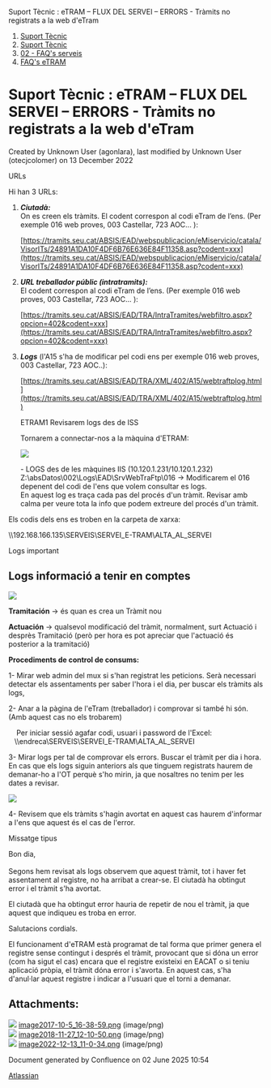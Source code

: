 Suport Tècnic : eTRAM – FLUX DEL SERVEI – ERRORS - Tràmits no registrats a la web d'eTram  

1.  [Suport Tècnic](index.md)
2.  [Suport Tècnic](13893782.md)
3.  [02 - FAQ's serveis](26313393.md)
4.  [FAQ's eTRAM](28705567.md)

Suport Tècnic : eTRAM – FLUX DEL SERVEI – ERRORS - Tràmits no registrats a la web d'eTram
=========================================================================================

Created by Unknown User (agonlara), last modified by Unknown User (otecjcolomer) on 13 December 2022

URLs

Hi han 3 URLs: 

1.  _**Ciutadà:**_   
    On es creen els tràmits. El codent correspon al codi eTram de l’ens. (Per exemple 016 web proves, 003 Castellar, 723 AOC... ):
    
    [https://tramits.seu.cat/ABSIS/EAD/webspublicacion/eMiservicio/catala/VisorITs/24891A1DA10F4DF6B76E636E84F11358.asp?codent=xxx](https://tramits.seu.cat/ABSIS/EAD/webspublicacion/eMiservicio/catala/VisorITs/24891A1DA10F4DF6B76E636E84F11358.asp?codent=xxx)
    
2.  **_URL treballador públic (intratramits):_**   
    El codent correspon al codi eTram de l’ens. (Per exemple 016 web proves, 003 Castellar, 723 AOC... ):
    
    [https://tramits.seu.cat/ABSIS/EAD/TRA/IntraTramites/webfiltro.aspx?opcion=402&codent=xxx](https://tramits.seu.cat/ABSIS/EAD/TRA/IntraTramites/webfiltro.aspx?opcion=402&codent=xxx)
    
      
    
3.  _**Logs**_ (l'A15 s'ha de modificar pel codi ens per exemple 016 web proves, 003 Castellar, 723 AOC..):
    
    [https://tramits.seu.cat/ABSIS/EAD/TRA/XML/402/A15/webtraftplog.html](https://tramits.seu.cat/ABSIS/EAD/TRA/XML/402/A15/webtraftplog.html)
    
      
    
    ETRAM1 Revisarem logs des de ISS
    
    Tornarem a connectar-nos a la màquina d'ETRAM:
    
    ![](attachments/26313609/81855173.png)
    
    \- LOGS des de les màquines IIS (10.120.1.231/10.120.1.232)  
    Z:\\absDatos\\002\\Logs\\EAD\\SrvWebTraFtp\\016 → Modificarem el 016 depenent del codi de l'ens que volem consultar es logs.   
    En aquest log es traça cada pas del procés d'un tràmit. Revisar amb calma per veure tota la info que podem extreure del procés d'un tràmit. 
    

  

Els codis dels ens es troben en la carpeta de xarxa:

\\\\192.168.166.135\\SERVEIS\\SERVEI\_E-TRAM\\ALTA\_AL\_SERVEI

Logs important

Logs informació a tenir en comptes
----------------------------------

![](attachments/26313609/26316571.png)

**Tramitación** -> és quan es crea un Tràmit nou

**Actuación** -> qualsevol modificació del tràmit, normalment, surt Actuació i desprès Tramitació (però per hora es pot apreciar que l'actuació és posterior a la tramitació) 

  

  

**Procediments de control de consums:** 

1- Mirar web admin del mux si s'han registrat les peticions. Serà necessari detectar els assentaments per saber l'hora i el dia, per buscar els tràmits als logs, 

  
2- Anar a la pàgina de l'eTram (treballador) i comprovar si també hi són.(Amb aquest cas no els trobarem)

    Per iniciar sessió agafar codi, usuari i password de l'Excel:  
   \\\\endreca\\SERVEIS\\SERVEI\_E-TRAM\\ALTA\_AL\_SERVEI

  

3- Mirar logs per tal de comprovar els errors. Buscar el tràmit per dia i hora. En cas que els logs siguin anteriors als que tinguem registrats haurem de demanar-ho a l'OT perquè s'ho mirin, ja que nosaltres no tenim per les dates a revisar.

  

![](attachments/26313609/26316574.png)

  

  

4- Revisem que els tràmits s'hagin avortat en aquest cas haurem d'informar a l'ens que aquest és el cas de l'error. 

Missatge tipus

Bon dia,  
   
Segons hem revisat als logs observem que aquest tràmit, tot i haver fet assentament al registre, no ha arribat a crear-se. El ciutadà ha obtingut error i el tràmit s'ha avortat.

El ciutadà que ha obtingut error hauria de repetir de nou el tràmit, ja que aquest que indiqueu es troba en error.

Salutacions cordials.

El funcionament d'eTRAM està programat de tal forma que primer genera el registre sense contingut i després el tràmit, provocant que si dóna un error (com ha sigut el cas) encara que el registre existeixi en EACAT o si teniu aplicació pròpia, el tràmit dóna error i s'avorta. En aquest cas, s'ha d'anul·lar aquest registre i indicar a l'usuari que el torni a demanar.

  
  

  

  

  

  

  

  

  

  

  

  

  

  

Attachments:
------------

![](images/icons/bullet_blue.gif) [image2017-10-5\_16-38-59.png](attachments/26313609/26316571.png) (image/png)  
![](images/icons/bullet_blue.gif) [image2018-11-27\_12-10-50.png](attachments/26313609/26316574.png) (image/png)  
![](images/icons/bullet_blue.gif) [image2022-12-13\_11-0-34.png](attachments/26313609/81855173.png) (image/png)  

Document generated by Confluence on 02 June 2025 10:54

[Atlassian](http://www.atlassian.com/)